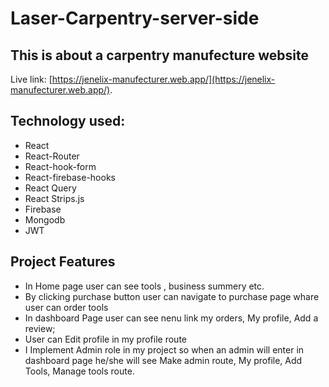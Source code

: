 # Laser-Carpentry-server-side

## This is about a carpentry manufecture website 
Live link: [https://jenelix-manufecturer.web.app/](https://jenelix-manufecturer.web.app/).

## Technology used:
* React
* React-Router
* React-hook-form
* React-firebase-hooks
* React Query
* React Strips.js
* Firebase
* Mongodb
* JWT

## Project Features
* In Home page user can see tools , business summery etc.
* By clicking purchase button user can navigate to purchase page whare user can order tools
* In dashboard Page user can see nenu link my orders, My profile, Add a review;
* User can Edit profile in my profile route
* I Implement Admin role in my project so when an admin will enter in dashboard page he/she will see Make admin route, My profile, Add Tools, Manage tools route.

